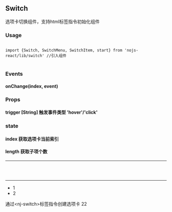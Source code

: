 ## Switch

选项卡切换组件，支持html标签指令初始化组件

### Usage
<pre><code class="language-javascript">
import {Switch, SwitchMenu, SwitchItem, start} from 'nojs-react/lib/switch' //引入组件
</code>
</pre>

### Events

#### onChange(index, event) <span></span>


### Props

#### trigger <span>[String] 触发事件类型 'hover'/'click'</span>


### state

#### index <span>获取选项卡当前索引</span>
#### length <span>获取子项个数</span>

------

<div id="demo-switch-wrap" class="mb15"></div>

<pre><code class="language-javascript"><script type="text/code">
render(
    <Switch trigger="hover"> 
        <ul className="nj-switch-menus clearfix">
            <li><SwitchMenu>1</SwitchMenu></li>
            <li><SwitchMenu>2</SwitchMenu></li>
        </ul>
        <SwitchItem>11a</SwitchItem>
        <SwitchItem>22a</SwitchItem>
    </Switch>
, demoWrap)
</script></code>
</pre>

------

<div class="mb15">
<nj-switch handle="myswitch">
    <ul class="nj-switch-menus clearfix">
        <li><nj-switch-menu>1</nj-switch-menu></li>
        <li><nj-switch-menu>2</nj-switch-menu></li>
    </ul>
    <nj-switch-item>通过&lt;nj-switch&gt;标签指令创建选项卡</nj-switch-item>
    <nj-switch-item>22</nj-switch-item>
</nj-switch>
</div>

<pre><code class="language-html"><script type="text/code">
<nj-switch trigger="click">
    <ul class="nj-switch-menus clearfix">
        <li><nj-switch-menu>1</nj-switch-menu></li>
        <li><nj-switch-menu>2</nj-switch-menu></li>
    </ul>
    <nj-switch-item>11</nj-switch-item>
    <nj-switch-item>22</nj-switch-item>
</nj-switch>
</script></code>
</pre>


